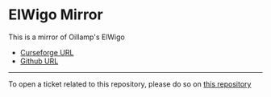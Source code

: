 # ElWigo Mirror

This is a mirror of Oillamp's ElWigo 

- [Curseforge URL](https://www.curseforge.com/wow/addons/elwigo)
- [Github URL](https://github.com/monopsony/ElWigo)


----

To open a ticket related to this repository, please do so on [this repository](https://github.com/curseforge-mirror/.github)
